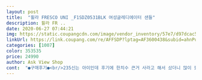 ```yaml
---
layout: post 
title:  "휠라 FRESCO UNI _F1SDZ0531BLK 여성글레디에이터 샌들" 
description: 휠라 FR ..
date: 2020-06-27 07:44:21 
img: https://static.coupangcdn.com/image/vendor_inventory/57e7/d97dcac57bc7c7dfcb5ad4936d7a89bf8ee81c018d5ffb00d668ffd33b68.jpg 
linkUrl: https://link.coupang.com/re/AFFSDP?lptag=AF3600438&subid=ahnPublicAsk&pageKey=173430302&itemId=495328453&vendorItemId=5078975109&traceid=V0-113-88df6fcb44fae2bd 
categories: [1007] 
color: 353535 
price: 24990 
author: Ask View Shop 
cont:  "●구매후기●<br/>235신는 아이인데 후기에 한치수 큰거 사라고 해서 샀더니 많이 컸어요!<br/>가격에만족함<br/>신고 벗는데 불편해요<br/>" 
---
```

